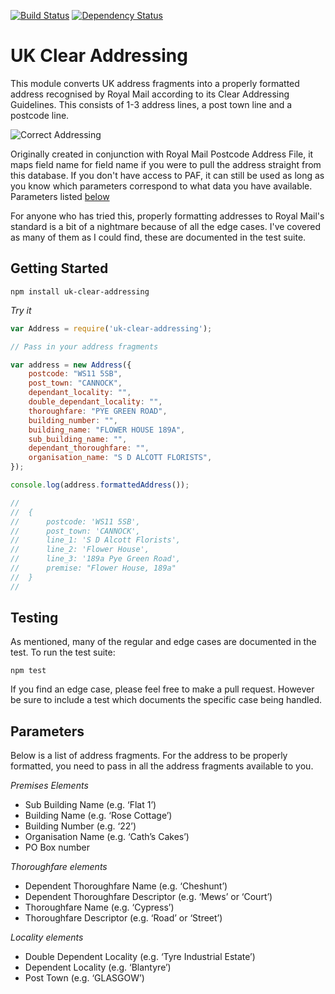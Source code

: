 [![Build Status](https://travis-ci.org/cblanc/uk-clear-addressing.png)](https://travis-ci.org/cblanc/uk-clear-addressing) [![Dependency Status](https://david-dm.org/cblanc/uk-clear-addressing.png)](https://david-dm.org/cblanc/uk-clear-addressing) 

# UK Clear Addressing

This module converts UK address fragments into a properly formatted address recognised by Royal Mail according to its Clear Addressing Guidelines. This consists of 1-3 address lines, a post town line and a postcode line.

![Correct Addressing](https://raw.github.com/cblanc/uk-clear-addressing/master/misc/correct_address.gif)

Originally created in conjunction with Royal Mail Postcode Address File, it maps field name for field name if you were to pull the address straight from this database. If you don't have access to PAF, it can still be used as long as you know which parameters correspond to what data you have available. Parameters listed [below](#parameters)

For anyone who has tried this, properly formatting addresses to Royal Mail's standard is a bit of a nightmare because of all the edge cases. I've covered as many of them as I could find, these are documented in the test suite.

## Getting Started

```
npm install uk-clear-addressing
```

_Try it_

```javascript
var Address = require('uk-clear-addressing');

// Pass in your address fragments

var address = new Address({
	postcode: "WS11 5SB",
	post_town: "CANNOCK",
	dependant_locality: "",
	double_dependant_locality: "",
	thoroughfare: "PYE GREEN ROAD",
	building_number: "",
	building_name: "FLOWER HOUSE 189A",
	sub_building_name: "",
	dependant_thoroughfare: "",
	organisation_name: "S D ALCOTT FLORISTS",
});

console.log(address.formattedAddress());

//	
//  { 
//		postcode: 'WS11 5SB',
//  	post_town: 'CANNOCK',
//  	line_1: 'S D Alcott Florists',
//		line_2: 'Flower House',
//  	line_3: '189a Pye Green Road',
//		premise: "Flower House, 189a"
//	}
//

```

## Testing

As mentioned, many of the regular and edge cases are documented in the test. To run the test suite:

```
npm test
```

If you find an edge case, please feel free to make a pull request. However be sure to include a test which documents the specific case being handled.

## Parameters

Below is a list of address fragments. For the address to be properly formatted, you need to pass in all the address fragments available to you.

_Premises Elements_

- Sub Building Name (e.g. ‘Flat 1’) 
- Building Name (e.g. ‘Rose Cottage’)
- Building Number (e.g. ‘22’)
- Organisation Name (e.g. ‘Cath’s Cakes’)
- PO Box number

_Thoroughfare elements_

- Dependent Thoroughfare Name (e.g. ‘Cheshunt’)
- Dependent Thoroughfare Descriptor (e.g. ‘Mews’ or ‘Court’)
- Thoroughfare Name (e.g. ‘Cypress’)
- Thoroughfare Descriptor (e.g. ‘Road’ or ‘Street’)

_Locality elements_

- Double Dependent Locality (e.g. ‘Tyre Industrial Estate’)
- Dependent Locality (e.g. ‘Blantyre’)
- Post Town (e.g. ‘GLASGOW’)
